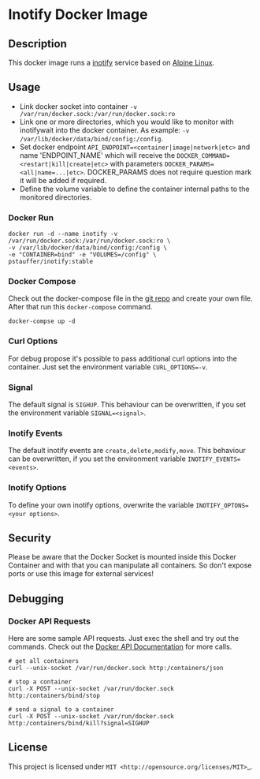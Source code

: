 # Inotify Docker Image

## Description

This docker image runs a [inotify](https://github.com/rvoicilas/inotify-tools/wiki) service based on [Alpine Linux](https://hub.docker.com/_/alpine/).

## Usage

* Link docker socket into container `-v /var/run/docker.sock:/var/run/docker.sock:ro`
* Link one or more directories, which you would like to monitor with inotifywait into the docker container. As example: `-v /var/lib/docker/data/bind/config:/config`.
* Set docker endpoint `API_ENDPOINT=<container|image|network|etc>` and name 'ENDPOINT_NAME' which will receive the `DOCKER_COMMAND=<restart|kill|create|etc>` with parameters `DOCKER_PARAMS=<all|name=...|etc>`. DOCKER_PARAMS does not require question mark it will be added if required.
* Define the volume variable to define the container internal paths to the monitored directories.


### Docker Run

```
docker run -d --name inotify -v /var/run/docker.sock:/var/run/docker.sock:ro \
-v /var/lib/docker/data/bind/config:/config \
-e "CONTAINER=bind" -e "VOLUMES=/config" \
pstauffer/inotify:stable
```


### Docker Compose
Check out the docker-compose file in the [git repo](https://raw.githubusercontent.com/pstauffer/docker-inotify/master/docker-compose.yml) and create your own file. After that run this `docker-compose` command.
```
docker-compse up -d
```


### Curl Options
For debug propose it's possible to pass additional curl options into the container. Just set the environment variable `CURL_OPTIONS=-v`.


### Signal
The default signal is `SIGHUP`. This behaviour can be overwritten, if you set the environment variable `SIGNAL=<signal>`.


### Inotify Events
The default inotify events are `create,delete,modify,move`. This behaviour can be overwritten, if you set the environment variable `INOTIFY_EVENTS=<events>`.

### Inotify Options
To define your own inotify options, overwrite the variable `INOTIFY_OPTONS=<your options>`.


## Security
Please be aware that the Docker Socket is mounted inside this Docker Container and with that you can manipulate all containers. So don't expose ports or use this image for external services!


## Debugging

### Docker API Requests
Here are some sample API requests. Just exec the shell and try out the commands. Check out the [Docker API Documentation](https://docs.docker.com/engine/reference/api/docker_remote_api_v1.22/) for more calls.
```
# get all containers
curl --unix-socket /var/run/docker.sock http:/containers/json

# stop a container
curl -X POST --unix-socket /var/run/docker.sock http:/containers/bind/stop

# send a signal to a container
curl -X POST --unix-socket /var/run/docker.sock http:/containers/bind/kill?signal=SIGHUP
```


## License
This project is licensed under `MIT <http://opensource.org/licenses/MIT>`_.

